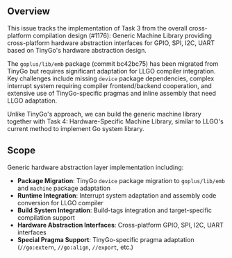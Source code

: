## Overview
This issue tracks the implementation of Task 3 from the overall cross-platform compilation design (#1176): Generic Machine Library providing cross-platform hardware abstraction interfaces for GPIO, SPI, I2C, UART based on TinyGo's hardware abstraction design.

The `goplus/lib/emb` package (commit bc42bc75) has been migrated from TinyGo but requires significant adaptation for LLGO compiler integration. Key challenges include missing `device` package dependencies, complex interrupt system requiring compiler frontend/backend cooperation, and extensive use of TinyGo-specific pragmas and inline assembly that need LLGO adaptation.

Unlike TinyGo's approach, we can build the generic machine library together with Task 4: Hardware-Specific Machine Library, similar to LLGO's current method to implement Go system library.

## Scope
Generic hardware abstraction layer implementation including:

- **Package Migration**: TinyGo `device` package migration to `goplus/lib/emb` and `machine` package adaptation
- **Runtime Integration**: Interrupt system adaptation and assembly code conversion for LLGO compiler
- **Build System Integration**: Build-tags integration and target-specific compilation support
- **Hardware Abstraction Interfaces**: Cross-platform GPIO, SPI, I2C, UART interfaces
- **Special Pragma Support**: TinyGo-specific pragma adaptation (`//go:extern`, `//go:align`, `//export`, etc.)
